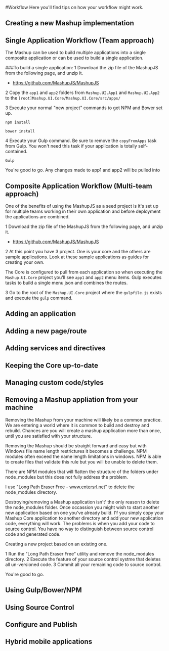 #Workflow
Here you'll find tips on how your workflow might work.

## Creating a new Mashup implementation



## Single Application Workflow (Team approach)
The Mashup can be used to build multiple applications into a single composite application or can be used to build a single application.

###To build a single application:
1 Download the zip file of the MashupJS from the following page, and unzip it.
- https://github.com/MashupJS/MashupJS

2 Copy the `app1` and `app2` folders from `Mashup.UI.App1` and `Mashup.UI.App2` to the `[root]Mashup.UI.Core/Mashup.UI.Core/src/apps/`

3 Execute your normal "new project" commands to get NPM and Bower set up.

    npm install

    bower install

4 Execute your Gulp command.  Be sure to remove the `copyFromApps` task from Gulp.  You won't need this task if your application is totally self-contained.

    Gulp

You're good to go.  Any changes made to app1 and app2 will be pulled into 

## Composite Application Workflow (Multi-team approach)
One of the benefits of using the MashupJS as a seed project is it's set up for multiple teams working in their own application and before deployment the applications are combined.

1 Download the zip file of the MashupJS from the following page, and unzip it.
- https://github.com/MashupJS/MashupJS

2 At this point you have 3 project.  One is your core and the others are sample applications.  Look at these sample applications as guides for creating your own.

The Core is configured to pull from each application so when executing the `Mashup.UI.Core` project you'll see `app1` and `app2` menu items.  Gulp executes tasks to build a single menu json and combines the routes.

3 Go to the root of the `Mashup.UI.Core` project where the `gulpfile.js` exists and execute the `gulp` command.


## Adding an application



## Adding a new page/route



## Adding services and directives



## Keeping the Core up-to-date



## Managing custom code/styles



## Removing a Mashup appliation from your machine

Removing the Mashup from your machine will likely be a common practice.  We are entering a world where it is common to build and destroy and rebuild.  Chances are you will create a mashup application more than once, until you are satisfied with your structure.

Removing the Mashup should be straight forward and easy but with Windows file name length restrictures it becomes a challenge.  NPM modules often exceed the name length limitations in windows.  NPM is able to create files that validate this rule but you will be unable to delete them.

There are NPM modules that will flatten the structure of the folders under node_modules but this does not fully address the problem.

I use "Long Path Eraser Free -  www.entersrl.net" to delete the node_modules directory.

Destroying/removing a Mashup application isn't' the only reason to delete the node_modules folder.  Once occassion you might wish to start another new application based on one you've already build.  I'f you simply copy your Mashup Core application to another directory and add your new application code, everything will work.  The problems is when you add your code to source control.  You have no way to distinguish between source control code and generated code.

Creating a new project based on an existing one.

1 Run the "Long Path Eraser Free" utility and remove the node_modules directory.
2 Execute the feature of your source control systme that deletes all un-versioned code.
3 Commit all your remaining code to source control.

You're good to go.

## Using Gulp/Bower/NPM



## Using Source Control



## Configure and Publish



## Hybrid mobile applications



